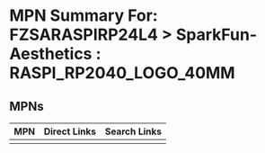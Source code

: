



# MPN Summary For: FZSARASPIRP24L4 > SparkFun-Aesthetics : RASPI_RP2040_LOGO_40MM

## MPNs
  

|MPN|Direct Links|Search Links|
| :--- | :--- | :--- |
||||
